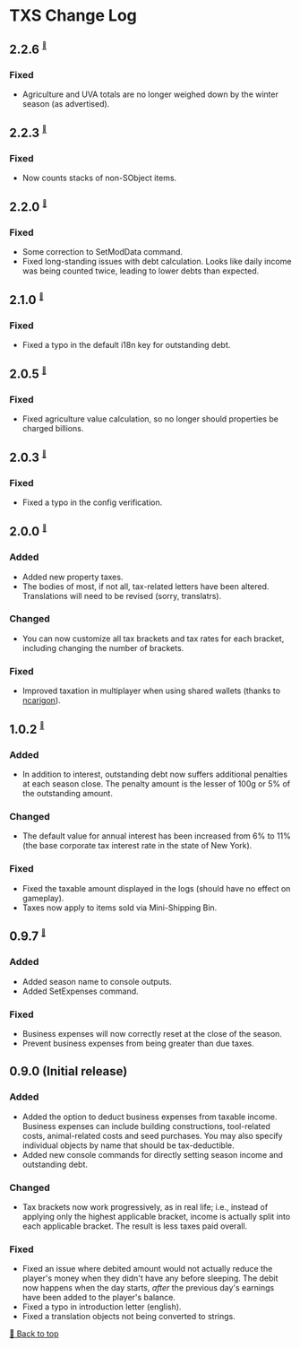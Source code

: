 ﻿# TXS Change Log

## 2.2.6 <sup><sub><sup>[🔼](#txs-change-log)</sup></sub></sup>

### Fixed

* Agriculture and UVA totals are no longer weighed down by the winter season (as advertised).

## 2.2.3 <sup><sub><sup>[🔼](#txs-change-log)</sup></sub></sup>

### Fixed

* Now counts stacks of non-SObject items.

## 2.2.0 <sup><sub><sup>[🔼](#txs-change-log)</sup></sub></sup>

### Fixed

* Some correction to SetModData command.
* Fixed long-standing issues with debt calculation. Looks like daily income was being counted twice, leading to lower debts than expected.

## 2.1.0 <sup><sub><sup>[🔼](#txs-change-log)</sup></sub></sup>

### Fixed

* Fixed a typo in the default i18n key for outstanding debt.

## 2.0.5 <sup><sub><sup>[🔼](#txs-change-log)</sup></sub></sup>

### Fixed

* Fixed agriculture value calculation, so no longer should properties be charged billions.

## 2.0.3 <sup><sub><sup>[🔼](#txs-change-log)</sup></sub></sup>

### Fixed

* Fixed a typo in the config verification.

## 2.0.0 <sup><sub><sup>[🔼](#txs-change-log)</sup></sub></sup>

### Added

* Added new property taxes.
* The bodies of most, if not all, tax-related letters have been altered. Translations will need to be revised (sorry, translatrs).

### Changed

* You can now customize all tax brackets and tax rates for each bracket, including changing the number of brackets.

### Fixed

* Improved taxation in multiplayer when using shared wallets (thanks to [ncarigon](https://github.com/ncarigon)).

## 1.0.2 <sup><sub><sup>[🔼](#txs-change-log)</sup></sub></sup>

### Added

* In addition to interest, outstanding debt now suffers additional penalties at each season close. The penalty amount is the lesser of 100g or 5% of the outstanding amount. 

### Changed

* The default value for annual interest has been increased from 6% to 11% (the base corporate tax interest rate in the state of New York).

### Fixed

* Fixed the taxable amount displayed in the logs (should have no effect on gameplay).
* Taxes now apply to items sold via Mini-Shipping Bin.

## 0.9.7 <sup><sub><sup>[🔼](#txs-change-log)</sup></sub></sup>

### Added

* Added season name to console outputs.
* Added SetExpenses command.

### Fixed

* Business expenses will now correctly reset at the close of the season.
* Prevent business expenses from being greater than due taxes.

## 0.9.0 (Initial release)

### Added

* Added the option to deduct business expenses from taxable income. Business expenses can include building constructions, tool-related costs, animal-related costs and seed purchases. You may also specify individual objects by name that should be tax-deductible.
* Added new console commands for directly setting season income and outstanding debt.

### Changed

* Tax brackets now work progressively, as in real life; i.e., instead of applying only the highest applicable bracket, income is actually split into each applicable bracket. The result is less taxes paid overall.

### Fixed

* Fixed an issue where debited amount would not actually reduce the player's money when they didn't have any before sleeping. The debit now happens when the day starts, *after* the previous day's earnings have been added to the player's balance.
* Fixed a typo in introduction letter (english).
* Fixed a translation objects not being converted to strings.

[🔼 Back to top](#txs-change-log)